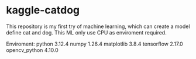 # kaggle-catdog
This repository is my first try of machine learning, which can create a model define cat and dog.
This ML only use CPU as enviroment required.

Enviroment:
python 3.12.4
numpy 1.26.4
matplotlib 3.8.4
tensorflow 2.17.0
opencv_python 4.10.0
